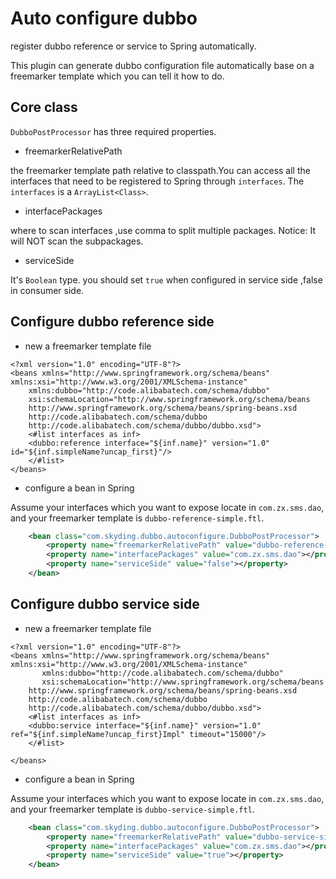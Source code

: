 # Auto configure dubbo
register dubbo reference or service to Spring automatically.

This plugin can generate dubbo configuration file automatically base on a freemarker template which you can tell it how to do.

## Core class
`DubboPostProcessor` has three required properties.

- freemarkerRelativePath

the freemarker template path relative to classpath.You can access all the interfaces that need to be registered to Spring through `interfaces`.
The `interfaces` is a `ArrayList<Class>`.

- interfacePackages

where to scan interfaces ,use comma to split multiple packages.  Notice: It will NOT scan the subpackages.

- serviceSide

It's `Boolean` type. you should set `true` when configured in service side ,false in consumer side.

## Configure dubbo reference side
- new a freemarker template file
```ftl
<?xml version="1.0" encoding="UTF-8"?>
<beans xmlns="http://www.springframework.org/schema/beans" xmlns:xsi="http://www.w3.org/2001/XMLSchema-instance"
	xmlns:dubbo="http://code.alibabatech.com/schema/dubbo"
	xsi:schemaLocation="http://www.springframework.org/schema/beans          
    http://www.springframework.org/schema/beans/spring-beans.xsd          
    http://code.alibabatech.com/schema/dubbo          
    http://code.alibabatech.com/schema/dubbo/dubbo.xsd">
	<#list interfaces as inf>
    <dubbo:reference interface="${inf.name}" version="1.0" id="${inf.simpleName?uncap_first}"/>
	</#list>
</beans>  
```
- configure a bean in Spring

Assume your interfaces which you want to expose locate in `com.zx.sms.dao`, and your freemarker template is `dubbo-reference-simple.ftl`.
```xml
	<bean class="com.skyding.dubbo.autoconfigure.DubboPostProcessor">
		<property name="freemarkerRelativePath" value="dubbo-reference-simple.ftl"></property>
		<property name="interfacePackages" value="com.zx.sms.dao"></property>
		<property name="serviceSide" value="false"></property>
	</bean>
```

## Configure dubbo service side
- new a freemarker template file
```ftl
<?xml version="1.0" encoding="UTF-8"?>
<beans xmlns="http://www.springframework.org/schema/beans" xmlns:xsi="http://www.w3.org/2001/XMLSchema-instance"
       xmlns:dubbo="http://code.alibabatech.com/schema/dubbo"
       xsi:schemaLocation="http://www.springframework.org/schema/beans
    http://www.springframework.org/schema/beans/spring-beans.xsd          
    http://code.alibabatech.com/schema/dubbo          
    http://code.alibabatech.com/schema/dubbo/dubbo.xsd">
	<#list interfaces as inf>
    <dubbo:service interface="${inf.name}" version="1.0" ref="${inf.simpleName?uncap_first}Impl" timeout="15000"/>
    </#list>

</beans>  
```
- configure a bean in Spring

Assume your interfaces which you want to expose locate in `com.zx.sms.dao`, and your freemarker template is `dubbo-service-simple.ftl`.
```xml
	<bean class="com.skyding.dubbo.autoconfigure.DubboPostProcessor">
		<property name="freemarkerRelativePath" value="dubbo-service-simple.ftl"></property>
		<property name="interfacePackages" value="com.zx.sms.dao"></property>
		<property name="serviceSide" value="true"></property>
	</bean>
```